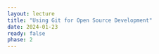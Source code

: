 ```yaml
---
layout: lecture
title: "Using Git for Open Source Development"
date: 2024-01-23
ready: false
phase: 2
---
```

